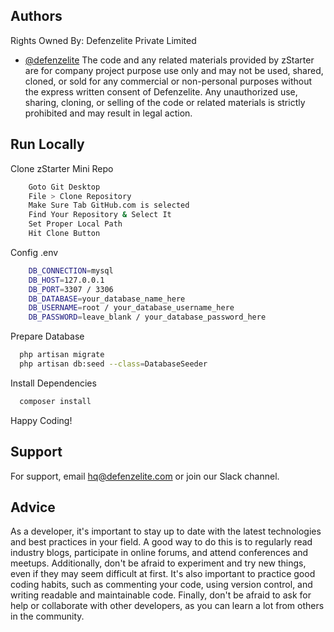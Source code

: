 
## Authors
Rights Owned By: Defenzelite Private Limited
- [@defenzelite](https://github.com/Defenzelite-HQ)
The code and any related materials provided by zStarter are for company project purpose use only and may not be used, shared, cloned, or sold for any commercial or non-personal purposes without the express written consent of Defenzelite. Any unauthorized use, sharing, cloning, or selling of the code or related materials is strictly prohibited and may result in legal action.

## Run Locally

Clone zStarter Mini Repo
```bash
    Goto Git Desktop
    File > Clone Repository
    Make Sure Tab GitHub.com is selected
    Find Your Repository & Select It
    Set Proper Local Path
    Hit Clone Button
```
Config .env
```bash
    DB_CONNECTION=mysql
    DB_HOST=127.0.0.1
    DB_PORT=3307 / 3306
    DB_DATABASE=your_database_name_here
    DB_USERNAME=root / your_database_username_here
    DB_PASSWORD=leave_blank / your_database_password_here
```
Prepare Database
```bash
  php artisan migrate 
  php artisan db:seed --class=DatabaseSeeder
```
Install Dependencies
```bash
  composer install
```

Happy Coding!

    
## Support

For support, email hq@defenzelite.com or join our Slack channel.


## Advice

As a developer, it's important to stay up to date with the latest technologies and best practices in your field. A good way to do this is to regularly read industry blogs, participate in online forums, and attend conferences and meetups. Additionally, don't be afraid to experiment and try new things, even if they may seem difficult at first. It's also important to practice good coding habits, such as commenting your code, using version control, and writing readable and maintainable code. Finally, don't be afraid to ask for help or collaborate with other developers, as you can learn a lot from others in the community.


